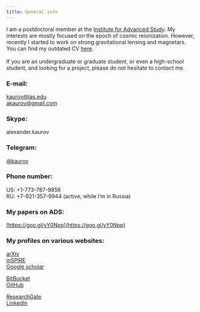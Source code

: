 ```yaml
---
title: General info
---
```


I am a postdoctoral member at the [Institute for Advanced Study](http://www.sns.ias.edu/). My interests are mostly focused on the epoch of cosmic reionization. However, recently I started to work on strong gravitational lensing and magnetars. You can find my outdated CV [here](KaurovCV.pdf). <br><br>
If you are an undergraduate or graduate student, or even a high-school student, and looking for a project, please do not hesitate to contact me.

### E-mail:
kaurov@ias.edu <br>
akaurov@gmail.com

### Skype:
alexander.kaurov

### Telegram:
[@kaurov](https://telegram.me/kaurov)

### Phone number:
US: +1-773-787-9856 <br>
RU: +7-921-357-9944 (active, while I’m in Russia)

### My papers on ADS:
[https://goo.gl/yY0Npp](https://goo.gl/yY0Npp)

### My profiles on various websites:
[arXiv](http://arxiv.org/a/kaurov_a_1.html) <br>
[inSPIRE](http://inspirehep.net/author/profile/A.A.Kaurov.1) <br>
[Google scholar](https://scholar.google.com/citations?user=a9OxzkQAAAAJ) 

[BitBucket](https://bitbucket.org/kaurov) <br>
[GitHub](https://github.com/lue) 

[ResearchGate](https://www.researchgate.net/profile/Alexander_Kaurov) <br>
[LinkedIn](http://www.linkedin.com/in/akaurov)
